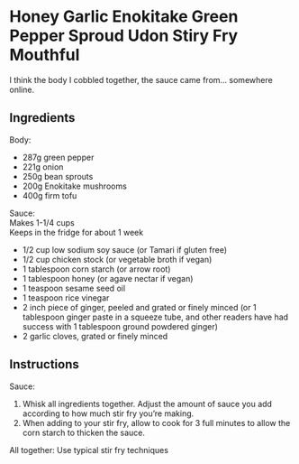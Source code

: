 # Honey Garlic Enokitake Green Pepper Sproud Udon Stiry Fry Mouthful
I think the body I cobbled together, the sauce came from... somewhere online.

## Ingredients
Body:
* 287g green pepper
* 221g onion
* 250g bean sprouts
* 200g Enokitake mushrooms
* 400g firm tofu

Sauce:  
Makes 1-1/4 cups  
Keeps in the fridge for about 1 week
* 1/2 cup low sodium soy sauce (or Tamari if gluten free)
* 1/2 cup chicken stock (or vegetable broth if vegan)
* 1 tablespoon corn starch (or arrow root)
* 1 tablespoon honey (or agave nectar if vegan)
* 1 teaspoon sesame seed oil
* 1 teaspoon rice vinegar
* 2 inch piece of ginger, peeled and grated or finely minced (or 1 tablespoon ginger paste in a squeeze tube, and other readers have had success with 1 tablespoon ground powdered ginger)
* 2 garlic cloves, grated or finely minced

## Instructions
Sauce: 
1. Whisk all ingredients together. Adjust the amount of sauce you add according to how much stir fry you’re making. 
2. When adding to your stir fry, allow to cook for 3 full minutes to allow the corn starch to thicken the sauce.
    
All together:
Use typical stir fry techniques

